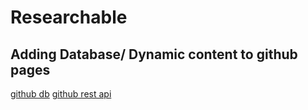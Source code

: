 
# Researchable

## Adding Database/ Dynamic content to github pages
[github db](https://www.npmjs.com/package/github-db)
[github rest api](https://docs.github.com/en/rest/guides/getting-started-with-the-rest-api)
